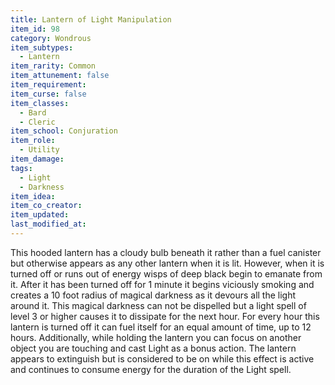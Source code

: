 ```yaml
---
title: Lantern of Light Manipulation
item_id: 98
category: Wondrous
item_subtypes:
  - Lantern
item_rarity: Common
item_attunement: false
item_requirement:
item_curse: false
item_classes:
  - Bard
  - Cleric
item_school: Conjuration
item_role:
  - Utility
item_damage:
tags:
  - Light
  - Darkness
item_idea:
item_co_creator:
item_updated:
last_modified_at:
---
```


This hooded lantern has a cloudy bulb beneath it rather than a fuel canister but otherwise appears as any other lantern when it is lit. However, when it is turned off or runs out of energy wisps of deep black begin to emanate from it. After it has been turned off for 1 minute it begins viciously smoking and creates a 10 foot radius of magical darkness as it devours all the light around it. This magical darkness can not be dispelled but a light spell of level 3 or higher causes it to dissipate for the next hour. For every hour this lantern is turned off it can fuel itself for an equal amount of time, up to 12 hours.
Additionally, while holding the lantern you can focus on another object you are touching and cast <magic-spell>Light</magic-spell> as a bonus action. The lantern appears to extinguish but is considered to be on while this effect is active and continues to consume energy for the duration of the <magic-spell>Light</magic-spell> spell.
